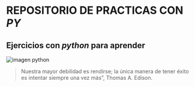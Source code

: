 # REPOSITORIO DE PRACTICAS CON _PY_

Ejercicios con **_python_** para aprender 
---
![imagen python](https://i.blogs.es/1d8a5b/python1/1366_2000.jpg)

> Nuestra mayor debilidad es rendirse; la única  manera de tener éxito es intentar siempre una  vez más”, Thomas A. Edison.




